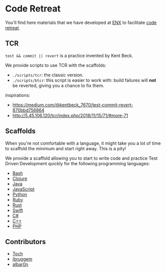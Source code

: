# Code Retreat

You'll find here materials that we have developed at [ENX](https://euranova.eu)
to facilitate [code retreat](http://coderetreat.org).

## TCR

`test && commit || revert` is a practice invented by Kent Beck.

We provide scripts to use TCR with the scaffolds:
* `./scripts/tcr`: the classic version.
* `./scripts/btcr`: this script is easier to work with: build failures will **not**
  be reverted, giving you a chance to fix them.

inspirations:
* https://medium.com/@kentbeck_7670/test-commit-revert-870bbd756864
* http://5.45.106.120/tcr/index.php/2018/11/15/71/#more-71

## Scaffolds

When you're not comfortable with a language, it might take you a lot of time
to scaffold the minimum and start right away. This is a pity!

We provide a scaffold allowing you to start to write code and practice Test
Driven Development quickly for the following programming languages:

* [Bash](scaffolds/bash/README.md)
* [Clojure](scaffolds/clojure/README.md)
* [Java](scaffolds/java/README.md)
* [JavaScript](scaffolds/javascript/README.md)
* [Python](scaffolds/python/README.md)
* [Ruby](scaffolds/ruby/README.md)
* [Rust](scaffolds/rust/README.md)
* [Swift](scaffolds/swift/README.md)
* [C#](scaffolds/csharp/README.md)
* [C++](scaffolds/cpp/README.md)
* [PHP](scaffolds/php/README.md)

## Contributors

* [Toch](https://github.com/toch)
* [jbruggem](https://github.com/jbruggem)
* [albar0n](https://github.com/albar0n)
